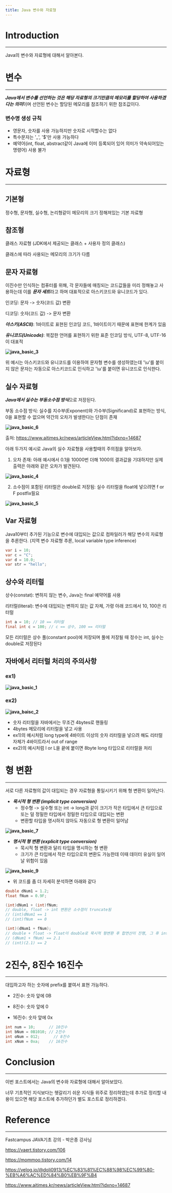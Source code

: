 ```yaml
---
title: Java 변수와 자료형
---
```


# Introduction

---

Java의 변수와 자료형에 대해서 알아본다.

# 변수

---

***Java에서 변수를 선언하는 것은 해당 자료형의 크기만큼의 메모리를 할당하여 사용하겠다는 의미***이며 선언된 변수는 할당된 메모리를 참조하기 위한 참조값이다.

### 변수명 생성 규칙

- 영문자, 숫자를 사용 가능하지만 숫자로 시작할수는 없다
- 특수문자는 '_', '$'만 사용 가능하다
- 예약어(int, float, abstract같이 Java에 이미 등록되어 있어 의미가 약속되어있는 명령어) 사용 불가

# 자료형

---

## 기본형

정수형, 문자형, 실수형, 논리형같이 메모리의 크기 정해져있는 기본 자료형

## 참조형

클래스 자료형 (JDK에서 제공되는 클래스 + 사용자 정의 클래스)

클래스에 따라 사용되는 메모리의 크기가 다름

## 문자 자료형

이진수만 인식하는 컴퓨터를 위해, 각 문자들에 매칭되는 코드값들을 미리 정해놓고 사용하는데 이를 ***문자 세트***라고 하며 대표적으로 아스키코드와 유니코드가 있다.

인코딩: 문자 -> 숫자(코드 값) 변환

디코딩: 숫자(코드 값) -> 문자 변환 

***아스키(ASCII)***: 1바이트로 표현된 인코딩 코드, 1바이트이기 때문에 표현에 한계가 있음

***유니코드(Unicode)***: 복잡한 언어를 표현하기 위한 표준 인코딩 방식, UTF-8, UTF-16이 대표적

**![java_basic_3](../assets/images/23-03-15-Java-Basic(2)/java_basic_3.png)**

위 예시는 아스키코드와 유니코드를 이용하여 문자형 변수를 생성하였는데 '\u'를 붙이지 않은 문자는 자동으로 아스키코드로 인식하고 '\u'를 붙이면 유니코드로 인식한다.

## 실수 자료형

***Java에서 실수는 부동소수점 방식***으로 저장된다.

부동 소수점 방식: 실수를 지수부(Exponent)와 가수부(Significand)로 표현하는 방식, 0을 표현할 수 없으며 약간의 오차가 발생한다는 단점이 존재

**![java_basic_6](../assets/images/23-03-15-Java-Basic(2)/java_basic_6.png)**

출처: https://www.aitimes.kr/news/articleView.html?idxno=14687

아래 두가지 예시로 Java의 실수 자료형을 사용할때의 주의점을 알아보자.

1. 오차 존재: 아래 예시에서 0.1을 10000번 더해 1000의 결과값을 기대하지만 실제 출력은 아래와 같은 오차가 발견된다.

**![java_basic_4](../assets/images/23-03-15-Java-Basic(2)/java_basic_4.png)**

2. 소수점이 포함된 리터럴은 double로 저장됨: 실수 리터럴을 float에 넣으려면 f or F postfix필요

**![java_basic_5](../assets/images/23-03-15-Java-Basic(2)/java_basic_5.png)**

## Var 자료형

Java10부터 추가된 기능으로 변수에 대입되는 값으로 컴파일러가 해당 변수의 자료형을 추론한다. (지역 변수 자료형 추론, local variable type inference)

```java
var i = 10;
var c = "C";
var d = 10.0;
var str = "hello";
```

## 상수와 리터럴

상수(constat): 변하지 않는 변수, Java는 final 예약어를 사용

리터럴(literal): 변수에 대입되는 변하지 않는 값 자체, 가령 아래 코드에서 10, 100은 리터럴

```java
int a = 10; // 10 == 리터럴
final int c = 100; // c == 상수, 100 == 리터럴
```

모든 리터럴은 상수 풀(constant pool)에 저장되며 풀에 저장될 때 정수는 int, 실수는 double로 저장된다

## 자바에서 리터럴 처리의 주의사항

### **ex1)**

**![java_basic_1](../assets/images/23-03-15-Java-Basic(2)/java_basic_1.png)**

### **ex2)**

**![java_baisc_2](../assets/images/23-03-15-Java-Basic(2)/java_baisc_2.png)**

- 숫자 리터럴을 자바에서는 무조건 4bytes로 핸들링
- 4bytes 메모리에 리터럴을 넣고 사용
- ex1)의 예시처럼 long type에 4바이트 이상의 숫자 리터럴을 넣으려 해도 리터럴 자체가 4바이트라서 out of range
- ex2)의 예시처럼 l or L을 끝에 붙이면 8byte long 타입으로 리터럴을 처리

# 형 변환

---

서로 다른 자료형의 값이 대입되는 경우 자료형을 통일시키기 위해 형 변환이 일어난다.

- ***묵시적 형 변환 (implicit type conversion)***
  - 정수형 -> 실수형 또는 int -> long과 같이 크기가 작은 타입에서 큰 타입으로 또는 덜 정밀한 타입에서 정밀한 타입으로 대입되는 변환
  - 변환할 타입을 명시하지 않아도 자동으로 형 변환이 일어남

**![java_basic_7](../assets/images/23-03-15-Java-Basic(2)/java_basic_7.png)**

- ***명시적 형 변환 (explicit type conversion)***
  - 묵시적 형 변환과 달리 타입을 명시하는 형 변환
  - 크기가 큰 타입에서 작은 타입으로의 변환도 가능한데 이때 데이터 유실이 일어날 위험이 있음

**![java_basic_9](../assets/images/23-03-15-Java-Basic(2)/java_basic_9.png)**

- 위 코드를 좀 더 자세히 분석하면 아래와 같다

```java
double dNum1 = 1.2;
float fNum = 0.9F;

(int)dNum1 + (int)fNum;
// double, float -> int 변환은 소수점이 truncate됨
// (int)dNum1 == 1
// (int)fNum  == 0

(int)(dNum1 + fNum);
// double + float -> float이 double로 묵시적 형변환 후 합연산이 진행, 그 후 int형으로 명시적 형 변환되어 소수점이 truncate됨
// (dNum1 + fNum) == 2.1
// (int)(2.1) == 2
```

# 2진수, 8진수 16진수

---

대입하고자 하는 숫자에 prefix를 붙여서 표현 가능하다.

- 2진수: 숫자 앞에 0B 

- 8진수: 숫자 앞에 0

- 16진수: 숫자 앞에 0x 

```java
int num = 10;      // 10진수
int bNum = 0B1010; // 2진수
int oNum = 012;		 // 8진수
int xNum = 0xa;    // 16진수
```

#  Conclusion

---

이번 포스트에서는 Java의 변수와 자료형에 대해서 알아보았다.

 너무 기초적인 지식보다는 헷갈리기 쉬운 지식들 위주로 정리하였는데 추가로 정리할 내용이 있으면 해당 포스트에 추가하던가 별도 포스트로 정리하겠다.

# Reference

---

Fastcampus JAVA기초 강의 - 박은종 강사님

https://vaert.tistory.com/106

https://mommoo.tistory.com/14

https://velog.io/@doli0913/%EC%83%81%EC%88%98%EC%99%80-%EB%A6%AC%ED%84%B0%EB%9F%B4

https://www.aitimes.kr/news/articleView.html?idxno=14687
